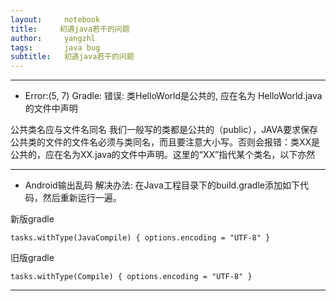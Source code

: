 ```yaml
---
layout:     notebook
title:     初遇java若干的问题
author:     yangzhl
tags: 		java bug
subtitle:   初遇java若干的问题
---
```


- - -
* Error:(5, 7) Gradle: 错误: 类HelloWorld是公共的, 应在名为 HelloWorld.java 的文件中声明

公共类名应与文件名同名
      我们一般写的类都是公共的（public），JAVA要求保存公共类的文件的文件名必须与类同名，而且要注意大小写。否则会报错：类XX是公共的，应在名为XX.java的文件中声明。这里的“XX”指代某个类名，以下亦然


- - -
* Android输出乱码
解决办法: 在Java工程目录下的build.gradle添加如下代码，然后重新运行一遍。


新版gradle

`tasks.withType(JavaCompile) {
options.encoding = "UTF-8"
}`

旧版gradle


`tasks.withType(Compile) {
options.encoding = "UTF-8"
}`


- - -
